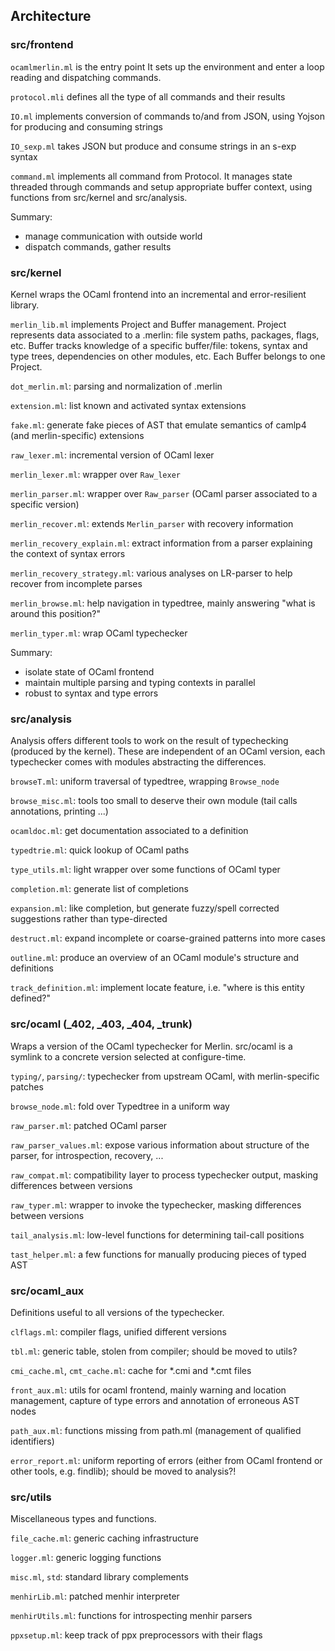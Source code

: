 Architecture
------------

### src/frontend

`ocamlmerlin.ml` is the entry point
It sets up the environment and enter a loop reading and dispatching commands.

`protocol.mli` defines all the type of all commands and their results

`IO.ml` implements conversion of commands to/and from JSON, using Yojson for producing and consuming strings

`IO_sexp.ml` takes JSON but produce and consume strings in an s-exp syntax

`command.ml` implements all command from Protocol. It manages state threaded through commands and setup appropriate buffer context, using functions from src/kernel and src/analysis.

Summary:
* manage communication with outside world
* dispatch commands, gather results

### src/kernel

Kernel wraps the OCaml frontend into an incremental and error-resilient library.

`merlin_lib.ml` implements Project and Buffer management.
Project represents data associated to a .merlin: file system paths, packages, flags, etc.
Buffer tracks knowledge of a specific buffer/file: tokens, syntax and type trees, dependencies on other modules, etc. Each Buffer belongs to one Project.

`dot_merlin.ml`: parsing and normalization of .merlin

`extension.ml`: list known and activated syntax extensions

`fake.ml`: generate fake pieces of AST that emulate semantics of camlp4 (and merlin-specific) extensions

`raw_lexer.ml`: incremental version of OCaml lexer

`merlin_lexer.ml`: wrapper over `Raw_lexer`

`merlin_parser.ml`: wrapper over `Raw_parser` (OCaml parser associated to a specific version)

`merlin_recover.ml`: extends `Merlin_parser` with recovery information

`merlin_recovery_explain.ml`: extract information from a parser explaining the context of syntax errors

`merlin_recovery_strategy.ml`: various analyses on LR-parser to help recover from incomplete parses

`merlin_browse.ml`: help navigation in typedtree, mainly answering "what is around this position?"

`merlin_typer.ml`: wrap OCaml typechecker

Summary:
* isolate state of OCaml frontend
* maintain multiple parsing and typing contexts in parallel
* robust to syntax and type errors

### src/analysis

Analysis offers different tools to work on the result of typechecking (produced by the kernel).
These are independent of an OCaml version, each typechecker comes with modules abstracting the differences.

`browseT.ml`: uniform traversal of typedtree, wrapping `Browse_node`

`browse_misc.ml`: tools too small to deserve their own module (tail calls annotations, printing ...)

`ocamldoc.ml`: get documentation associated to a definition

`typedtrie.ml`: quick lookup of OCaml paths

`type_utils.ml`: light wrapper over some functions of OCaml typer

`completion.ml`: generate list of completions

`expansion.ml`: like completion, but generate fuzzy/spell corrected suggestions rather than type-directed

`destruct.ml`: expand incomplete or coarse-grained patterns into more cases

`outline.ml`: produce an overview of an OCaml module's structure and definitions 

`track_definition.ml`: implement locate feature, i.e. "where is this entity defined?"

### src/ocaml (\_402, \_403, \_404, \_trunk)

Wraps a version of the OCaml typechecker for Merlin.
src/ocaml is a symlink to a concrete version selected at configure-time.

`typing/`, `parsing/`: typechecker from upstream OCaml, with merlin-specific patches

`browse_node.ml`: fold over Typedtree in a uniform way

`raw_parser.ml`: patched OCaml parser

`raw_parser_values.ml`: expose various information about structure of the parser, for introspection, recovery, ...

`raw_compat.ml`: compatibility layer to process typechecker output, masking differences between versions

`raw_typer.ml`: wrapper to invoke the typechecker, masking differences between versions

`tail_analysis.ml`: low-level functions for determining tail-call positions

`tast_helper.ml`: a few functions for manually producing pieces of typed AST 

### src/ocaml\_aux

Definitions useful to all versions of the typechecker.

`clflags.ml`: compiler flags, unified different versions

`tbl.ml`: generic table, stolen from compiler; should be moved to utils?

`cmi_cache.ml`, `cmt_cache.ml`: cache for *.cmi and *.cmt files

`front_aux.ml`: utils for ocaml frontend, mainly warning and location management, capture of type errors and annotation of erroneous AST nodes

`path_aux.ml`: functions missing from path.ml (management of qualified identifiers)

`error_report.ml`: uniform reporting of errors (either from OCaml frontend or other tools, e.g. findlib); should be moved to analysis?!

### src/utils

Miscellaneous types and functions.

`file_cache.ml`: generic caching infrastructure

`logger.ml`: generic logging functions

`misc.ml`, `std`: standard library complements

`menhirLib.ml`: patched menhir interpreter

`menhirUtils.ml`: functions for introspecting menhir parsers

`ppxsetup.ml`: keep track of ppx preprocessors with their flags
